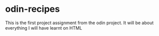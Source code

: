 # odin-recipes

This is the first project assignment from the odin project. It will be about everything I will have learnt on HTML